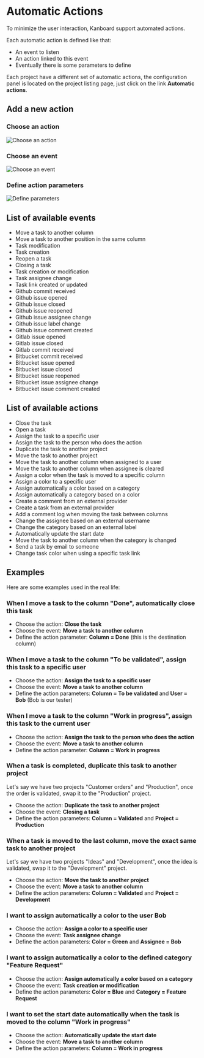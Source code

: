 Automatic Actions
=================

To minimize the user interaction, Kanboard support automated actions.

Each automatic action is defined like that:

- An event to listen
- An action linked to this event
- Eventually there is some parameters to define

Each project have a different set of automatic actions, the configuration panel is located on the project listing page, just click on the link **Automatic actions**.

Add a new action
----------------

### Choose an action

![Choose an action](http://kanboard.net/screenshots/documentation/project-automatic-action-step1.png)

### Choose an event

![Choose an event](http://kanboard.net/screenshots/documentation/project-automatic-action-step2.png)

### Define action parameters

![Define parameters](http://kanboard.net/screenshots/documentation/project-automatic-action-step3.png)

List of available events
------------------------

- Move a task to another column
- Move a task to another position in the same column
- Task modification
- Task creation
- Reopen a task
- Closing a task
- Task creation or modification
- Task assignee change
- Task link created or updated
- Github commit received
- Github issue opened
- Github issue closed
- Github issue reopened
- Github issue assignee change
- Github issue label change
- Github issue comment created
- Gitlab issue opened
- Gitlab issue closed
- Gitlab commit received
- Bitbucket commit received
- Bitbucket issue opened
- Bitbucket issue closed
- Bitbucket issue reopened
- Bitbucket issue assignee change
- Bitbucket issue comment created

List of available actions
-------------------------

- Close the task
- Open a task
- Assign the task to a specific user
- Assign the task to the person who does the action
- Duplicate the task to another project
- Move the task to another project
- Move the task to another column when assigned to a user
- Move the task to another column when assignee is cleared
- Assign a color when the task is moved to a specific column
- Assign a color to a specific user
- Assign automatically a color based on a category
- Assign automatically a category based on a color
- Create a comment from an external provider
- Create a task from an external provider
- Add a comment log when moving the task between columns
- Change the assignee based on an external username
- Change the category based on an external label
- Automatically update the start date
- Move the task to another column when the category is changed
- Send a task by email to someone
- Change task color when using a specific task link

Examples
--------

Here are some examples used in the real life:

### When I move a task to the column "Done", automatically close this task

- Choose the action: **Close the task**
- Choose the event: **Move a task to another column**
- Define the action parameter: **Column = Done** (this is the destination column)

### When I move a task to the column "To be validated", assign this task to a specific user

- Choose the action: **Assign the task to a specific user**
- Choose the event: **Move a task to another column**
- Define the action parameters: **Column = To be validated** and **User = Bob** (Bob is our tester)

### When I move a task to the column "Work in progress", assign this task to the current user

- Choose the action: **Assign the task to the person who does the action**
- Choose the event: **Move a task to another column**
- Define the action parameter: **Column = Work in progress**

### When a task is completed, duplicate this task to another project

Let's say we have two projects "Customer orders" and "Production", once the order is validated, swap it to the "Production" project.

- Choose the action: **Duplicate the task to another project**
- Choose the event: **Closing a task**
- Define the action parameters: **Column = Validated** and **Project = Production**

### When a task is moved to the last column, move the exact same task to another project

Let's say we have two projects "Ideas" and "Development", once the idea is validated, swap it to the "Development" project.

- Choose the action: **Move the task to another project**
- Choose the event: **Move a task to another column**
- Define the action parameters: **Column = Validated** and **Project = Development**

### I want to assign automatically a color to the user Bob

- Choose the action: **Assign a color to a specific user**
- Choose the event: **Task assignee change**
- Define the action parameters: **Color = Green** and **Assignee = Bob**

### I want to assign automatically a color to the defined category "Feature Request"

- Choose the action: **Assign automatically a color based on a category**
- Choose the event: **Task creation or modification**
- Define the action parameters: **Color = Blue** and **Category = Feature Request**

### I want to set the start date automatically when the task is moved to the column "Work in progress"

- Choose the action: **Automatically update the start date**
- Choose the event: **Move a task to another column**
- Define the action parameters: **Column = Work in progress**
